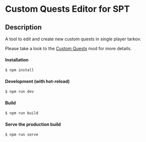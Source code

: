 # Custom Quests Editor for SPT

## Description

A tool to edit and create new custom quests in single player tarkov.

Please take a look to the [Custom Quests](https://hub.sp-tarkov.com/files/file/588-custom-quests) mod for more details.

#### Installation

```bash
$ npm install
```

#### Development (with hot-reload)

```bash
$ npm run dev
```

#### Build

```bash
$ npm run build
```

#### Serve the production build

```bash
$ npm run serve
```
